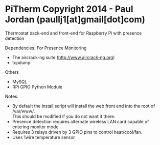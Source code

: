 PiTherm
Copyright 2014 - Paul Jordan (paullj1[at]gmail[dot]com)
========================================================================================
Thermostat back-end and front-end for Raspberry Pi with presence detection

Dependencies:
For Presence Monitoring
- The aircrack-ng suite (http://www.aircrack-ng.org)
- tcpdump

Others
- MySQL
- RPi GPIO Python Module

Notes:
- By default the install script will install the web front end into the root of /var/www/.  
  This should be modified if you do not want it there.
- Presence detection requires alternate wireless LAN card capable of entering monitor 
	mode
- Requires 3 relays driven by 3 GPIO pins to control heat/cool/fan.
- Uses 1wire temperature sensor
